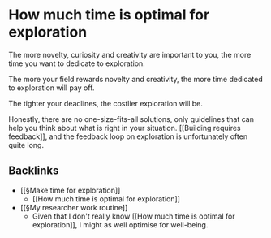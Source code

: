 # How much time is optimal for exploration
The more novelty, curiosity and creativity are important to you, the more time you want to dedicate to exploration.

The more your field rewards novelty and creativity, the more time dedicated to exploration will pay off.

The tighter your deadlines, the costlier exploration will be.

Honestly, there are no one-size-fits-all solutions, only guidelines that can help you think about what is right in your situation. [[Building requires feedback]], and the feedback loop on exploration is unfortunately often quite long.

## Backlinks
* [[§Make time for exploration]]
	* [[How much time is optimal for exploration]]
* [[§My researcher work routine]]
	* Given that I don't really know [[How much time is optimal for exploration]], I might as well optimise for well-being.

<!-- #work -->

<!-- {BearID:0C269681-24C1-4A1A-BD5C-5112917C5B12-15756-0000130BBF798459} -->
